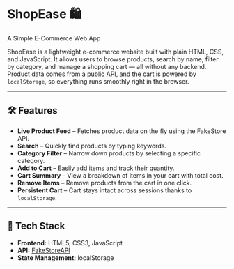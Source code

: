 # ShopEase 🛍️  
A Simple E-Commerce Web App

ShopEase is a lightweight e-commerce website built with plain HTML, CSS, and JavaScript. It allows users to browse products, search by name, filter by category, and manage a shopping cart — all without any backend. Product data comes from a public API, and the cart is powered by `localStorage`, so everything runs smoothly right in the browser.

---

## 🛠️ Features

- **Live Product Feed** – Fetches product data on the fly using the FakeStore API.  
- **Search** – Quickly find products by typing keywords.  
- **Category Filter** – Narrow down products by selecting a specific category.  
- **Add to Cart** – Easily add items and track their quantity.  
- **Cart Summary** – View a breakdown of items in your cart with total cost.  
- **Remove Items** – Remove products from the cart in one click.  
- **Persistent Cart** – Cart stays intact across sessions thanks to `localStorage`.

---

## 🧰 Tech Stack

- **Frontend:** HTML5, CSS3, JavaScript  
- **API:** [FakeStoreAPI](https://fakestoreapi.com/)  
- **State Management:** localStorage

